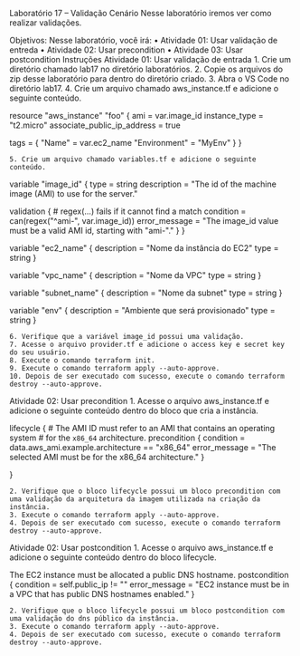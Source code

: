Laboratório 17 – Validação
Cenário
Nesse laboratório iremos ver como realizar validações.

Objetivos:
Nesse laboratório, você irá:
    • Atividade 01: Usar validação de entreda
    • Atividade 02: Usar precondition
    • Atividade 03: Usar postcondition
Instruções
Atividade 01:  Usar validação de entrada
    1. Crie um diretório chamado lab17 no diretório laboratórios.
    2. Copie os arquivos do zip desse laboratório para dentro do diretório criado.
    3. Abra o VS Code no diretório lab17.
    4. Crie um arquivo chamado aws_instance.tf e adicione o seguinte conteúdo.

resource "aws_instance" "foo" {
  ami           = var.image_id
  instance_type = "t2.micro"
  associate_public_ip_address = true

  tags = {
    "Name" = var.ec2_name
    "Environment" = "MyEnv"
  }
}

    5. Crie um arquivo chamado variables.tf e adicione o seguinte conteúdo.

variable "image_id" {
  type        = string
  description = "The id of the machine image (AMI) to use for the server."

  validation {
    # regex(...) fails if it cannot find a match
    condition     = can(regex("^ami-", var.image_id))
    error_message = "The image_id value must be a valid AMI id, starting with \"ami-\"."
  }
}

variable "ec2_name" {
  description = "Nome da instância do EC2"
  type = string
}

variable "vpc_name" {
  description = "Nome da VPC"
  type = string
}

variable "subnet_name" {
  description = "Nome da subnet"
  type = string
}

variable "env" {
  description = "Ambiente que será provisionado"
  type = string
}

    6. Verifique que a variável image_id possui uma validação.
    7. Acesse o arquivo provider.tf e adicione o access key e secret key do seu usuário.
    8. Execute o comando terraform init.
    9. Execute o comando terraform apply --auto-approve.
    10. Depois de ser executado com sucesso, execute o comando terraform destroy --auto-approve.

Atividade 02:  Usar precondition
    1. Acesse o arquivo aws_instance.tf e adicione o seguinte conteúdo dentro do bloco que cria a instância.

lifecycle {
    # The AMI ID must refer to an AMI that contains an operating system
    # for the `x86_64` architecture.
    precondition {
      condition     = data.aws_ami.example.architecture == "x86_64"
      error_message = "The selected AMI must be for the x86_64 architecture."
    }

 }

    2. Verifique que o bloco lifecycle possui um bloco precondition com uma validação da arquitetura da imagem utilizada na criação da instância.
    3. Execute o comando terraform apply --auto-approve.
    4. Depois de ser executado com sucesso, execute o comando terraform destroy --auto-approve.

Atividade 02:  Usar postcondition
    1. Acesse o arquivo aws_instance.tf e adicione o seguinte conteúdo dentro do bloco lifecycle.

The EC2 instance must be allocated a public DNS hostname.
    postcondition {
      condition     = self.public_ip != ""
      error_message = "EC2 instance must be in a VPC that has public DNS hostnames enabled."
    }

    2. Verifique que o bloco lifecycle possui um bloco postcondition com uma validação do dns público da instância.
    3. Execute o comando terraform apply --auto-approve.
    4. Depois de ser executado com sucesso, execute o comando terraform destroy --auto-approve.

